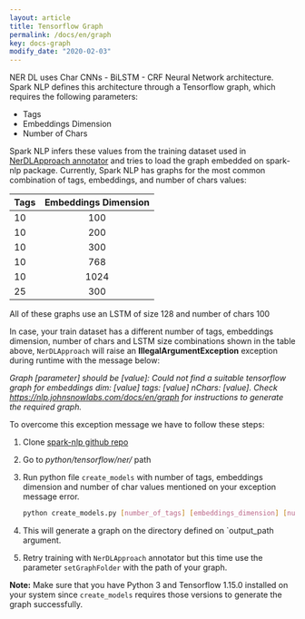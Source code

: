 ```yaml
---
layout: article
title: Tensorflow Graph
permalink: /docs/en/graph
key: docs-graph
modify_date: "2020-02-03"
---
```


NER DL uses Char CNNs - BiLSTM - CRF Neural Network architecture. Spark NLP defines this architecture through a Tensorflow graph, which requires the following parameters:

- Tags
- Embeddings Dimension
- Number of Chars

Spark NLP infers these values from the training dataset used in [NerDLApproach annotator](annotators.md#ner-dl) and tries to load the graph embedded on spark-nlp package.
Currently, Spark NLP has graphs for the most common combination of tags, embeddings, and number of chars values:

| Tags | Embeddings Dimension |
| :--- | :------------------: |
| 10   |         100          |
| 10   |         200          |
| 10   |         300          |
| 10   |         768          |
| 10   |         1024         |
| 25   |         300          |

All of these graphs use an LSTM of size 128 and number of chars 100

In case, your train dataset has a different number of tags, embeddings dimension, number of chars and LSTM size combinations shown in the table above, `NerDLApproach` will raise an **IllegalArgumentException** exception during runtime with the message below:

_Graph [parameter] should be [value]: Could not find a suitable tensorflow graph for embeddings dim: [value] tags: [value] nChars: [value]. Check https://nlp.johnsnowlabs.com/docs/en/graph for instructions to generate the required graph._

To overcome this exception message we have to follow these steps:

1. Clone [spark-nlp github repo](https://github.com/JohnSnowLabs/spark-nlp)

2. Go to _python/tensorflow/ner/_ path

3. Run python file `create_models` with number of tags, embeddings dimension and number of char values mentioned on your exception message error.

   ```bash
   python create_models.py [number_of_tags] [embeddings_dimension] [number_of_chars] [output_path]
   ```

4. This will generate a graph on the directory defined on `output_path argument.

5. Retry training with `NerDLApproach` annotator but this time use the parameter `setGraphFolder` with the path of your graph.

**Note:** Make sure that you have Python 3 and Tensorflow 1.15.0 installed on your system since `create_models` requires those versions to generate the graph successfully.
